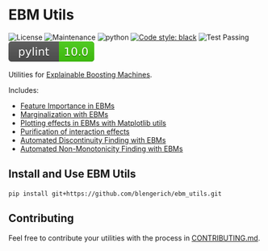 # EBM Utils

![License](https://img.shields.io/github/license/blengerich/ebm_utils.svg?style=flat-square)
![Maintenance](https://img.shields.io/maintenance/yes/2023?style=flat-square)
![python](https://img.shields.io/badge/python-3.9%20|%203.10-blue)
<a href="https://github.com/psf/black"><img alt="Code style: black" src="https://img.shields.io/badge/code%20style-black-000000.svg"></a>
![Test Passing](https://github.com/blengerich/ebm_utils/actions/workflows/unit-test.yml/badge.svg)
![pylint Score](pylint.svg)

Utilities for [Explainable Boosting Machines](https://github.com/interpretml/interpret).

Includes:
- [Feature Importance in EBMs](https://github.com/blengerich/ebm_utils/blob/main/demos/importances_demo.ipynb)
- [Marginalization with EBMs](https://github.com/blengerich/ebm_utils/blob/main/demos/marginalize_demo.ipynb)
- [Plotting effects in EBMs with Matplotlib utils](https://github.com/blengerich/ebm_utils/blob/main/demos/plotting_demo.ipynb)
- [Purification of interaction effects](https://github.com/blengerich/ebm_utils/blob/main/demos/purify_demo.ipynb)
- [Automated Discontinuity Finding with EBMs](https://github.com/blengerich/DeathByRoundNumbers/blob/main/analyze_pneumonia.ipynb)
- [Automated Non-Monotonicity Finding with EBMs](https://github.com/blengerich/DeathByRoundNumbers/blob/main/analyze_pneumonia.ipynb)

## Install and Use EBM Utils
```
pip install git+https://github.com/blengerich/ebm_utils.git
```


## Contributing

Feel free to contribute your utilities with the process in [CONTRIBUTING.md](https://github.com/blengerich/ebm_utils/blob/main/CONTRIBUTING.md).
